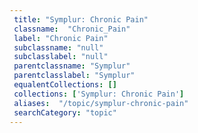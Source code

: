```yaml
--- 
 title: "Symplur: Chronic Pain" 
 classname:  "Chronic_Pain" 
 label: "Chronic Pain" 
 subclassname: "null" 
 subclasslabel: "null" 
 parentclassname: "Symplur" 
 parentclasslabel: "Symplur" 
 equalentCollections: [] 
 collections: ['Symplur: Chronic Pain']
 aliases:  "/topic/symplur-chronic-pain"  
 searchCategory: "topic" 
---
```

